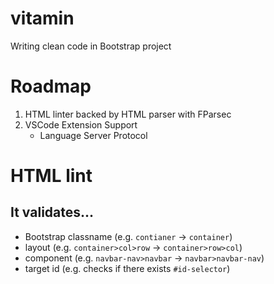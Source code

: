 # vitamin
Writing clean code in Bootstrap project

# Roadmap

1. HTML linter backed by HTML parser with FParsec
2. VSCode Extension Support
    - Language Server Protocol

# HTML lint

## It validates...

- Bootstrap classname (e.g. `contianer` -> `container`)
- layout (e.g. `container>col>row` -> `container>row>col`)
- component (e.g. `navbar-nav>navbar` -> `navbar>navbar-nav`)
- target id (e.g. checks if there exists `#id-selector`)
